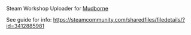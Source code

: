 Steam Workshop Uploader for [Mudborne](https://store.steampowered.com/app/2355150/Mudborne/)

See guide for info:
https://steamcommunity.com/sharedfiles/filedetails/?id=3412885981
